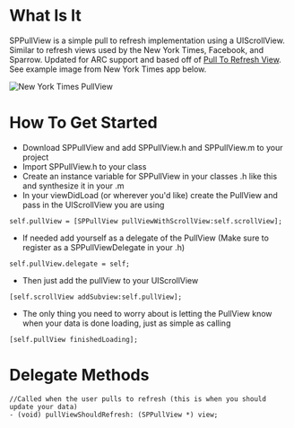 What Is It
==========

SPPullView is a simple pull to refresh implementation using a UIScrollView.  Similar to refresh views used by the New York Times, Facebook, and Sparrow.  Updated for ARC support and based off of [Pull To Refresh View](https://github.com/chpwn/PullToRefreshView).  See example image from New York Times app below.

![New York Times PullView](http://imgur.com/vJlVI.png)


How To Get Started
==================

-  Download SPPullView and add SPPullView.h and SPPullView.m to your project
-  Import SPPullView.h to your class
-  Create an instance variable for SPPullView in your classes .h like this and synthesize it in your .m
-  In your viewDidLoad (or wherever you'd like) create the PullView and pass in the UIScrollView you are using

``` 
self.pullView = [SPPullView pullViewWithScrollView:self.scrollView];
```

-  If needed add yourself as a delegate of the PullView (Make sure to register as a SPPullViewDelegate in your .h)

``` 
self.pullView.delegate = self;
```

-  Then just add the pullView to your UIScrollView

``` 
[self.scrollView addSubview:self.pullView];
```

-  The only thing you need to worry about is letting the PullView know when your data is done loading, just as simple as calling

``` 
[self.pullView finishedLoading];
```

Delegate Methods
================

``` 
//Called when the user pulls to refresh (this is when you should update your data)
- (void) pullViewShouldRefresh: (SPPullView *) view;
```
